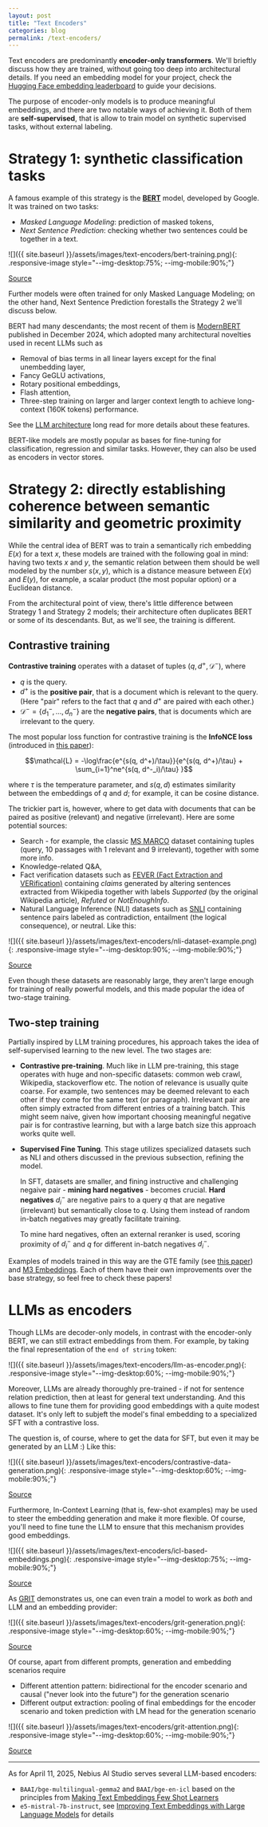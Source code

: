 ```yaml
---
layout: post
title: "Text Encoders"
categories: blog
permalink: /text-encoders/
---
```


Text encoders are predominantly **encoder-only transformers**. We'll brieftly discuss how they are trained, without going too deep into architectural details. If you need an embedding model for your project, check the [Hugging Face embedding leaderboard](https://huggingface.co/spaces/mteb/leaderboard) to guide your decisions.

The purpose of encoder-only models is to produce meaningful embeddings, and there are two notable ways of achieving it. Both of them are **self-supervised**, that is allow to train model on synthetic supervised tasks, without external labeling.

# Strategy 1: synthetic classification tasks

A famous example of this strategy is the [**BERT**](https://arxiv.org/abs/1810.04805) model, developed by Google. It was trained on two tasks:

- *Masked Language Modeling*: prediction of masked tokens,
- *Next Sentence Prediction*: checking whether two sentences could be together in a text.

![]({{ site.baseurl }}/assets/images/text-encoders/bert-training.png){: .responsive-image style="--img-desktop:75%; --img-mobile:90%;"}

[Source](https://arxiv.org/abs/1810.04805)

Further models were often trained for only Masked Language Modeling; on the other hand, Next Sentence Prediction forestalls the Strategy 2 we'll discuss below.

BERT had many descendants; the most recent of them is [ModernBERT](https://arxiv.org/pdf/2412.13663) published in December 2024, which adopted many architectural novelties used in recent LLMs such as

-	Removal of bias terms in all linear layers except for the final unembedding layer,
-	Fancy GeGLU activations,
-	Rotary positional embeddings,
-	Flash attention,
-	Three-step training on larger and larger context length to achieve long-context (160K tokens) performance.

See the [LLM architecture](https://nebius-academy.github.io/knowledge-base/transformer-architectures/#) long read for more details about these features.

BERT-like models are mostly popular as bases for fine-tuning for classification, regression and similar tasks. However, they can also be used as encoders in vector stores.

# Strategy 2: directly establishing coherence between semantic similarity and geometric proximity

While the central idea of BERT was to train a semantically rich embedding $E(x)$ for a text $x$, these models are trained with the following goal in mind: having two texts $x$ and $y$, the semantic relation between them should be well modeled by the number $s(x, y)$, which is a distance measure between $E(x)$ and $E(y)$, for example, a scalar product (the most popular option) or a Euclidean distance.

From the architectural point of view, there's little difference between Strategy 1 and Strategy 2 models; their architecture often duplicates BERT or some of its descendants. But, as we'll see, the training is different.

## Contrastive training

**Contrastive training** operates with a dataset of tuples $(q, d^+, \mathcal{D}^-)$, where 

- $q$ is the query.
- $d^+$ is the **positive pair**, that is a document which is relevant to the query. (Here "pair" refers to the fact that $q$ and $d^+$ are paired with each other.)
- $\mathcal{D}^- = \{d^-_1,\ldots,d^-_n\}$ are the **negative pairs**, that is documents which are irrelevant to the query.

The most popular loss function for contrastive training is the **InfoNCE loss** (introduced in [this paper](https://arxiv.org/pdf/1807.03748)):

$$\mathcal{L} = -\log\frac{e^{s(q, d^+)/\tau}}{e^{s(q, d^+)/\tau} + \sum_{i=1}^ne^{s(q, d^-_i)/\tau} }$$

where $\tau$ is the temperature parameter, and $s(q,d)$ estimates similarity between the embeddings of $q$ and $d$; for example, it can be cosine distance.

The trickier part is, however, where to get data with documents that can be paired as positive (relevant) and negative (irrelevant). Here are some potential sources:

* Search - for example, the classic [MS MARCO](https://arxiv.org/pdf/1611.09268) dataset containing tuples (query, 10 passages with 1 relevant and 9 irrelevant), together with some more info.
* Knowledge-related Q&A,
* Fact verification datasets such as [FEVER (Fact Extraction and VERification)](https://fever.ai/dataset/fever.html) containing *claims* generated by altering sentences extracted from Wikipedia together with labels *Supported* (by the original Wikipedia article), *Refuted* or *NotEnoughInfo*.
* Natural Language Inference (NLI) datasets such as [SNLI](https://aclanthology.org/D15-1075.pdf) containing sentence pairs labeled as contradiction, entailment (the logical consequence), or neutral. Like this:

![]({{ site.baseurl }}/assets/images/text-encoders/nli-dataset-example.png){: .responsive-image style="--img-desktop:90%; --img-mobile:90%;"}

[Source](https://aclanthology.org/D15-1075.pdf)

Even though these datasets are reasonably large, they aren't large enough for training of really powerful models, and this made popular the idea of two-stage training.

## Two-step training

Partially inspired by LLM training procedures, his approach takes the idea of self-supervised learning to the new level. The two stages are:

* **Contrastive pre-training**. Much like in LLM pre-training, this stage operates with huge and non-specific datasets: common web crawl, Wikipedia, stackoverflow etc. The notion of relevance is usually quite coarse. For example, two sentences may be deemed relevant to each other if they come for the same text (or paragraph). Irrelevant pair are often simply extracted from different entries of a training batch. This might seem naive, given how important choosing meaningful negative pair is for contrastive learning, but with a large batch size this approach works quite well.

* **Supervised Fine Tuning**. This stage utilizes specialized datasets such as NLI and others discussed in the previous subsection, refining the model.

  In SFT, datasets are smaller, and fining instructive and challenging negaive pair - **mining hard negatives** - becomes crucial. **Hard negatives** $d^-_i$ are negative pairs to a query $q$ that are negative (irrelevant) but semantically close to $q$. Using them instead of random in-batch negatives may greatly facilitate training.

  To mine hard negatives, often an external reranker is used, scoring proximity of $d_i^-$ and $q$ for different in-batch negatives $d_i^-$.

Examples of models trained in this way are the GTE family (see [this paper](https://arxiv.org/pdf/2308.03281)) and [M3 Embeddings](https://arxiv.org/pdf/2402.03216). Each of them have their own improvements over the base strategy, so feel free to check these papers!

# LLMs as encoders

Though LLMs are decoder-only models, in contrast with the encoder-only BERT, we can still extract embeddings from them. For example, by taking the final representation of the `end of string` token:

![]({{ site.baseurl }}/assets/images/text-encoders/llm-as-encoder.png){: .responsive-image style="--img-desktop:60%; --img-mobile:90%;"}

Moreover, LLMs are already thoroughly pre-trained - if not for sentence relation prediction, then at least for general text understanding. And this allows to fine tune them for providing good embeddings with a quite modest dataset. It's only left to subjeft the model's final embedding to a specialized SFT with a contrastive loss.

The question is, of course, where to get the data for SFT, but even it may be generated by an LLM :) Like this:

![]({{ site.baseurl }}/assets/images/text-encoders/contrastive-data-generation.png){: .responsive-image style="--img-desktop:60%; --img-mobile:90%;"}

[Source](https://arxiv.org/pdf/2401.00368)

Furthermore, In-Context Learning (that is, few-shot examples) may be used to steer the embedding generation and make it more flexible. Of course, you'll need to fine tune the LLM to ensure that this mechanism provides good embeddings.

![]({{ site.baseurl }}/assets/images/text-encoders/icl-based-embeddings.png){: .responsive-image style="--img-desktop:75%; --img-mobile:90%;"}

[Source](https://arxiv.org/pdf/2409.15700)

As [GRIT](https://arxiv.org/pdf/2402.09906) demonstrates us, one can even train a model to work as *both* and LLM and an embedding provider:

![]({{ site.baseurl }}/assets/images/text-encoders/grit-generation.png){: .responsive-image style="--img-desktop:60%; --img-mobile:90%;"}

[Source](https://arxiv.org/pdf/2402.09906)

Of course, apart from different prompts, generation and embedding scenarios require

- Different attention pattern: bidirectional for the encoder scenario and causal ("never look into the future") for the generation scenario
- Different output extraction: pooling of final embeddings for the encoder scenario and token prediction with LM head for the generation scenario

![]({{ site.baseurl }}/assets/images/text-encoders/grit-attention.png){: .responsive-image style="--img-desktop:60%; --img-mobile:90%;"}

[Source](https://arxiv.org/pdf/2402.09906)

---

As for April 11, 2025, Nebius AI Studio serves several LLM-based encoders:

* `BAAI/bge-multilingual-gemma2` and `BAAI/bge-en-icl` based on the principles from [Making Text Embeddings Few Shot Learners](https://arxiv.org/pdf/2409.15700)
* `e5-mistral-7b-instruct`, see [Improving Text Embeddings with Large Language Models](https://arxiv.org/pdf/2401.00368) for details


